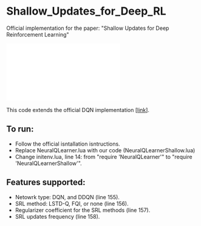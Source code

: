 # Shallow_Updates_for_Deep_RL

Official implementation for the paper: "Shallow Updates for Deep Reinforcement Learning"

![ScreenShot](alg_diag.pdf)

This code extends the official DQN implementation [[link](https://github.com/kuz/DeepMind-Atari-Deep-Q-Learner)].

## To run:
- Follow the official isntallation isntructions.
- Replace NeuralQLearner.lua with our code (NeuralQLearnerShallow.lua)
- Change initenv.lua, line 14: from "require 'NeuralQLearner'" to "require 'NeuralQLearnerShallow'".

## Features supported:
- Netowrk type: DQN, and DDQN (line 155).
- SRL method: LSTD-Q, FQI, or none (line 156).
- Regularizer coefficient for the SRL methods (line 157).
- SRL updates frequency (line 158).
